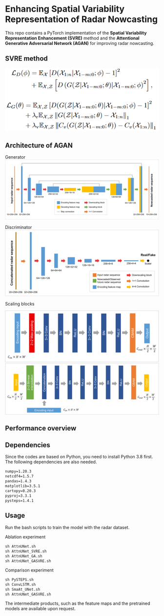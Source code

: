 # Enhancing Spatial Variability Representation of Radar Nowcasting

This repo contains a PyTorch implementation of the **Spatial Variability Representation Enhancement (SVRE)** method and the **Attentional Generative Adversarial Network (AGAN)** for improving radar nowcasting.

## SVRE method

![SVRE](img/SVRE.png)

## Architecture of AGAN

Generator
![Generator](img/Generator.jpg)

Discriminator
![Discriminator](img/Discriminator_v2.jpg)

Scaling blocks

![DownBlock](img/DownBlock.jpg)
![UpBlock](img/UpBlock.jpg)

## Performance overview

## Dependencies

Since the codes are based on Python, you need to install Python 3.8 first. The following dependencies are also needed.

```pytorch=1.11.0
numpy=1.20.3
netcdf4=1.5.7
pandas=1.4.3
matplotlib=3.5.1
cartopy=0.20.3
pyproj=3.3.1
pysteps=1.4.1
```

## Usage

Run the bash scripts to train the model with the radar dataset.

Ablation experiment

```cd
sh AttnUNet.sh
sh AttnUNet_SVRE.sh
sh AttnUNet_GA.sh
sh AttnUNet_GASVRE.sh
```

Comparison experiment

```cd
sh PySTEPS.sh
sh ConvLSTM.sh
sh SmaAt_UNet.sh
sh AttnUNet_GASVRE.sh
```

The intermediate products, such as the feature maps and the
pretrained models are available upon request.

<!-- ## Citation -->

<!-- If you find this repo helpful, please cite the following article. -->
